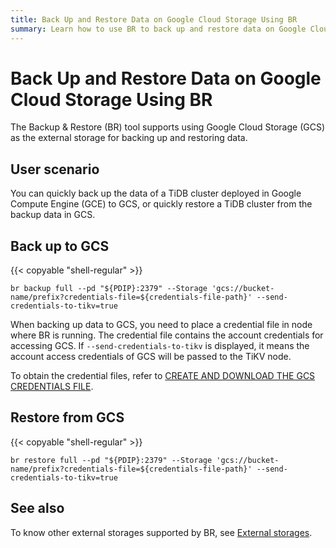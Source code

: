 ```yaml
---
title: Back Up and Restore Data on Google Cloud Storage Using BR
summary: Learn how to use BR to back up and restore data on Google Cloud Storage.
---
```


# Back Up and Restore Data on Google Cloud Storage Using BR

The Backup & Restore (BR) tool supports using Google Cloud Storage (GCS) as the external storage for backing up and restoring data.

## User scenario

You can quickly back up the data of a TiDB cluster deployed in Google Compute Engine (GCE) to GCS, or quickly restore a TiDB cluster from the backup data in GCS.

## Back up to GCS

{{< copyable "shell-regular" >}}

```shell
br backup full --pd "${PDIP}:2379" --Storage 'gcs://bucket-name/prefix?credentials-file=${credentials-file-path}' --send-credentials-to-tikv=true
```

When backing up data to GCS, you need to place a credential file in node where BR is running. The credential file contains the account credentials for accessing GCS. If `--send-credentials-to-tikv` is displayed, it means the account access credentials of GCS will be passed to the TiKV node.

To obtain the credential files, refer to [CREATE AND DOWNLOAD THE GCS CREDENTIALS FILE](https://access.redhat.com/documentation/en-us/red_hat_openstack_platform/13/html/google_cloud_backup_guide/creds).

## Restore from GCS

{{< copyable "shell-regular" >}}

```shell
br restore full --pd "${PDIP}:2379" --Storage 'gcs://bucket-name/prefix?credentials-file=${credentials-file-path}' --send-credentials-to-tikv=true
```

## See also

To know other external storages supported by BR, see [External storages](br/backup-and-restore-storages.md#).
